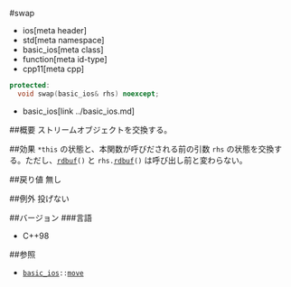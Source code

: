 #swap
* ios[meta header]
* std[meta namespace]
* basic_ios[meta class]
* function[meta id-type]
* cpp11[meta cpp]

```cpp
protected:
  void swap(basic_ios& rhs) noexcept;
```
* basic_ios[link ../basic_ios.md]


##概要
ストリームオブジェクトを交換する。


##効果
`*this` の状態と、本関数が呼びだされる前の引数 `rhs` の状態を交換する。ただし、[`rdbuf`](rdbuf.md)`()` と `rhs.`[`rdbuf`](rdbuf.md)`()` は呼び出し前と変わらない。


##戻り値
無し


##例外
投げない


##バージョン
###言語
- C++98


##参照
- [`basic_ios`](../basic_ios.md)`::`[`move`](swap.md)
